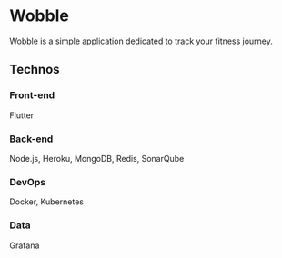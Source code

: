# Wobble
Wobble is a simple application dedicated to track your fitness journey.

## Technos
### Front-end
Flutter

### Back-end
Node.js, Heroku, MongoDB, Redis, SonarQube

### DevOps
Docker, Kubernetes

### Data
Grafana
